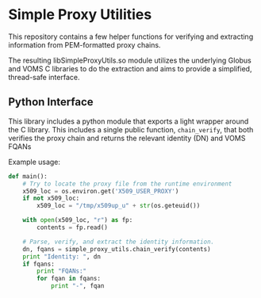 Simple Proxy Utilities
======================

This repository contains a few helper functions for verifying and extracting
information from PEM-formatted proxy chains.

The resulting libSimpleProxyUtils.so module utilizes the underlying Globus
and VOMS C libraries to do the extraction and aims to provide a simplified,
thread-safe interface.

Python Interface
----------------

This library includes a python module that exports a light wrapper around the
C library.  This includes a single public function, `chain_verify`, that both
verifies the proxy chain and returns the relevant identity (DN) and VOMS FQANs

Example usage:

```python
def main():
    # Try to locate the proxy file from the runtime environment
    x509_loc = os.environ.get('X509_USER_PROXY')
    if not x509_loc:
        x509_loc = "/tmp/x509up_u" + str(os.geteuid())

    with open(x509_loc, "r") as fp:
        contents = fp.read()

    # Parse, verify, and extract the identity information.
    dn, fqans = simple_proxy_utils.chain_verify(contents)
    print "Identity: ", dn
    if fqans:
        print "FQANs:"
        for fqan in fqans:
            print "-", fqan
```
